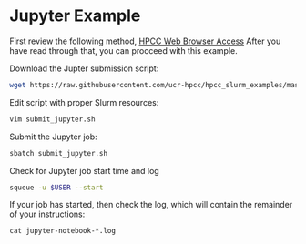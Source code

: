 # Jupyter Example
First review the following method, [HPCC Web Browser Access](https://hpcc.ucr.edu/manuals_linux-cluster_jobs.html#web-browser-access)
After you have read through that, you can procceed with this example.

Download the Jupter submission script:
```bash
wget https://raw.githubusercontent.com/ucr-hpcc/hpcc_slurm_examples/master/jupyter/submit_jupyter.sh
```

Edit script with proper Slurm resources:
```bash
vim submit_jupyter.sh
``` 

Submit the Jupyter job:
```bash
sbatch submit_jupyter.sh
```

Check for Jupyter job start time and log
```bash
squeue -u $USER --start
```

If your job has started, then check the log, which will contain the remainder of your instructions:
```
cat jupyter-notebook-*.log
```
